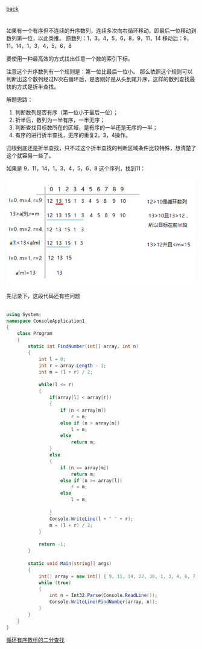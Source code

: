 [back](index.md)

# 

如果有一个有序但不连续的升序数列，连续多次向右循环移动，即最后一位移动到数列第一位，以此类推。
原数列：1，3，4，5，6，8，9，11，14
移动后：9，11，14，1，3，4，5，6，8

要使用一种最高效的方式找出任意一个数的索引下标。


注意这个升序数列有一个规则是：第一位比最后一位小。
那么依照这个规则可以判断出这个数列经过N次右循环后，是否刚好是从头到尾升序，这样的数列查找最快的方式是折半查找。

解题思路：
1. 判断数列是否有序（第一位小于最后一位）；
2. 折半后，数列为一半有序，一半无序；
3. 判断查找目标数所在的区域，是有序的一半还是无序的一半；
4. 有序的进行折半查找，无序的重复2，3，4操作。


归根到底还是折半查找，只不过这个折半查找的判断区域条件比较特殊，想清楚了这个就容易一些了。


如果是 9，11，14，1，3，4，5，6，8 这个序列，找到11：

![查找过程分析](Images/loop_search_1.png)

先记录下，这段代码还有些问题
``` csharp

using System;
namespace ConsoleApplication1
{
    class Program
    {
        static int FindNumber(int[] array, int n)
        {
            int l = 0;
            int r = array.Length - 1;
            int m = (l + r) / 2;

            while(l <= r)
            {
                if(array[l] < array[r])
                {
                    if (n < array[m])
                        r = m;
                    else if (n > array[m])
                        l = m;
                    else
                        return m;
                }
                else
                {
                    if (n == array[m])
                        return m;
                    else if (n >= array[l])
                        r = m;
                    else
                        l = m;

                }
                Console.WriteLine(l + " " + r);
                m = (l + r) / 2;
            }

            return -1;
        }

        static void Main(string[] args)
        {
            int[] array = new int[] { 9, 11, 14, 22, 30, 1, 3, 4, 6, 7 };
            while (true)
            {
                int n = Int32.Parse(Console.ReadLine());
                Console.WriteLine(FindNumber(array, n));
            }
        }
    }
}

```

[循环有序数组的二分查找](http://log4think.com/binary_search_sorted_loop_array/)